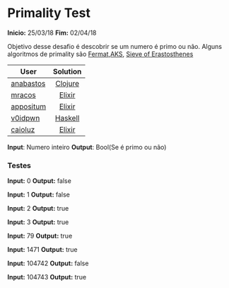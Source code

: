 # Primality Test

**Inicio:** 25/03/18
**Fim:** 02/04/18

Objetivo desse desafio é descobrir se um numero é primo ou não.
Alguns algoritmos de primality são [Fermat](https://en.wikipedia.org/wiki/Fermat_primality_test),[AKS](https://en.wikipedia.org/wiki/AKS_primality_test), [Sieve of Erastosthenes](https://en.wikipedia.org/wiki/Sieve_of_Eratosthenes)


| User        | Solution           |
| ------------- |:-------------:|
| [anabastos](https://github.com/anabastos) | [Clojure](https://github.com/lambda-study-group/desafios/tree/master/2-primality-test/anabastos) |
| [mracos](https://github.com/mracos) | [Elixir](https://github.com/lambda-study-group/desafios/tree/master/2-primality-test/mracos) |
| [appositum](https://github.com/appositum) | [Elixir](https://github.com/lambda-study-group/desafios/tree/master/2-primality-test/appositum) |
| [v0idpwn](https://github.com/v0idpwn) | [Haskell](https://github.com/lambda-study-group/desafios/tree/master/2-primality-test/v0idpwn) |
| [caioluz](https://github.com/elixir) | [Elixir](https://github.com/lambda-study-group/desafios/tree/master/2-primality-test/caioluz) |

**Input**: Numero inteiro
**Output**: Bool(Se é primo ou não)

### Testes

**Input:** 0
**Output:** false

**Input:** 1
**Output:** false

**Input:** 2
**Output:** true

**Input:** 3
**Output:** true

**Input:** 79
**Output:** true

**Input:** 1471
**Output:** true

**Input:** 104742
**Output:** false

**Input:** 104743
**Output:** true
